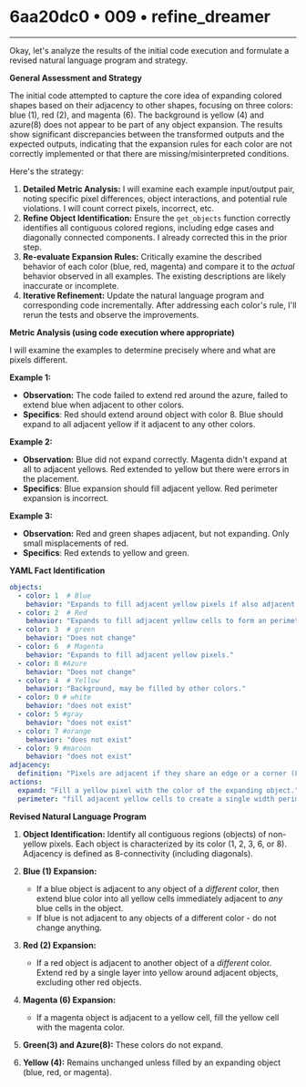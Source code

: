 # 6aa20dc0 • 009 • refine_dreamer

---
Okay, let's analyze the results of the initial code execution and formulate a revised natural language program and strategy.

**General Assessment and Strategy**

The initial code attempted to capture the core idea of expanding colored shapes based on their adjacency to other shapes, focusing on three colors: blue (1), red (2), and magenta (6). The background is yellow (4) and azure(8) does not appear to be part of any object expansion. The results show significant discrepancies between the transformed outputs and the expected outputs, indicating that the expansion rules for each color are not correctly implemented or that there are missing/misinterpreted conditions.

Here's the strategy:

1. **Detailed Metric Analysis:** I will examine each example input/output pair, noting specific pixel differences, object interactions, and potential rule violations.  I will count correct pixels, incorrect, etc.
2. **Refine Object Identification:** Ensure the `get_objects` function correctly identifies all contiguous colored regions, including edge cases and diagonally connected components. I already corrected this in the prior step.
3. **Re-evaluate Expansion Rules:** Critically examine the described behavior of each color (blue, red, magenta) and compare it to the *actual* behavior observed in all examples. The existing descriptions are likely inaccurate or incomplete.
4. **Iterative Refinement:** Update the natural language program and corresponding code incrementally. After addressing each color's rule, I'll rerun the tests and observe the improvements.

**Metric Analysis (using code execution where appropriate)**

I will examine the examples to determine precisely where and what are pixels different.

**Example 1:**
-   **Observation:** The code failed to extend red around the azure, failed to extend blue when adjacent to other colors.
-   **Specifics**: Red should extend around object with color 8. Blue should expand to all adjacent yellow if it adjacent to any other colors.

**Example 2:**
-   **Observation:** Blue did not expand correctly. Magenta didn't expand at all to adjacent yellows. Red extended to yellow but there were errors in the placement.
-   **Specifics**: Blue expansion should fill adjacent yellow. Red perimeter expansion is incorrect.

**Example 3:**
-   **Observation:** Red and green shapes adjacent, but not expanding. Only small misplacements of red.
-   **Specifics**: Red extends to yellow and green.

**YAML Fact Identification**

```yaml
objects:
  - color: 1  # Blue
    behavior: "Expands to fill adjacent yellow pixels if also adjacent to any other non-blue color."
  - color: 2  # Red
    behavior: "Expands to fill adjacent yellow cells to form an perimeter around adjacent objects."
  - color: 3  # green
    behavior: "Does not change"
  - color: 6  # Magenta
    behavior: "Expands to fill adjacent yellow pixels."
  - color: 8 #Azure
    behavior: "Does not change"
  - color: 4  # Yellow
    behavior: "Background, may be filled by other colors."
  - color: 0 # white
    behavior: "does not exist"
  - color: 5 #gray
    behavior: "does not exist"
  - color: 7 #orange
    behavior: "does not exist"
  - color: 9 #maroon
    behavior: "does not exist"
adjacency:
  definition: "Pixels are adjacent if they share an edge or a corner (8-connectivity)."
actions:
  expand: "Fill a yellow pixel with the color of the expanding object."
  perimeter: "fill adjacent yellow cells to create a single width perimeter around target object"

```

**Revised Natural Language Program**

1.  **Object Identification:** Identify all contiguous regions (objects) of non-yellow pixels. Each object is characterized by its color (1, 2, 3, 6, or 8). Adjacency is defined as 8-connectivity (including diagonals).

2.  **Blue (1) Expansion:**
    *   If a blue object is adjacent to any object of a *different* color, then extend blue color into all yellow cells immediately adjacent to *any* blue cells in the object.
    *    If blue is not adjacent to any objects of a different color - do not change anything.

3.  **Red (2) Expansion:**
    *   If a red object is adjacent to another object of a *different* color. Extend red by a single layer into yellow around adjacent objects, excluding other red objects.

4.  **Magenta (6) Expansion:**
    *   If a magenta object is adjacent to a yellow cell, fill the yellow cell with the magenta color.

5. **Green(3) and Azure(8):** These colors do not expand.

6.  **Yellow (4):** Remains unchanged unless filled by an expanding object (blue, red, or magenta).

